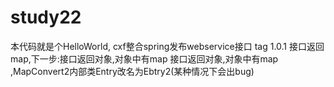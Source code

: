 # study22
本代码就是个HelloWorld,
cxf整合spring发布webservice接口
tag 1.0.1 接口返回map,下一步:接口返回对象,对象中有map
 接口返回对象,对象中有map ,MapConvert2内部类Entry改名为Ebtry2(某种情况下会出bug)
